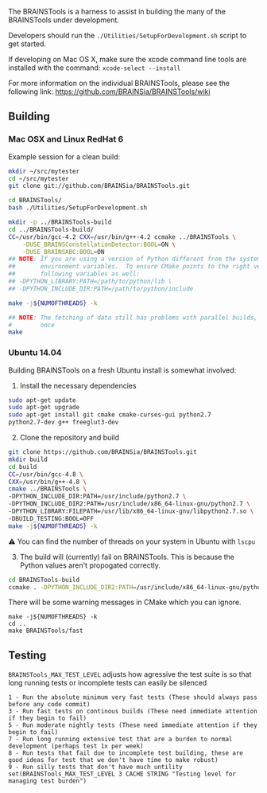 The BRAINSTools is a harness to assist in building the many of the BRAINSTools under development.

Developers should run the `./Utilities/SetupForDevelopment.sh` script to get started.

If developing on Mac OS X, make sure the xcode command line tools are installed with the command:
`xcode-select --install`

For more information on the individual BRAINSTools, please see the following link:
https://github.com/BRAINSia/BRAINSTools/wiki

## Building
### Mac OSX and Linux RedHat 6
Example session for a clean build:

```sh
mkdir ~/src/mytester
cd ~/src/mytester
git clone git://github.com/BRAINSia/BRAINSTools.git

cd BRAINSTools/
bash ./Utilities/SetupForDevelopment.sh

mkdir -p ../BRAINSTools-build
cd ../BRAINSTools-build/
CC=/usr/bin/gcc-4.2 CXX=/usr/bin/g++-4.2 ccmake ../BRAINSTools \
    -DUSE_BRAINSConstellationDetector:BOOL=ON \
    -DUSE_BRAINSABC:BOOL=ON
## NOTE: If you are using a version of Python different from the system default, CMake will ignore your
##       environment variables.  To ensure CMake points to the right version, you need to set the
##       following variables as well:
## -DPYTHON_LIBRARY:PATH=/path/to/python/lib \
## -DPYTHON_INCLUDE_DIR:PATH=/path/to/python/include

make -j${NUMOFTHREADS} -k

## NOTE: The fetching of data still has problems with parallel builds, so we need to restart it at least
#        once
make
```

### Ubuntu 14.04
Building BRAINSTools on a fresh Ubuntu install is somewhat involved:

1) Install the necessary dependencies
```sh
sudo apt-get update
sudo apt-get upgrade
sudo apt-get install git cmake cmake-curses-gui python2.7
python2.7-dev g++ freeglut3-dev
```
2) Clone the repository and build
```sh
git clone https://github.com/BRAINSia/BRAINSTools.git
mkdir build
cd build
CC=/usr/bin/gcc-4.8 \
CXX=/usr/bin/g++-4.8 \
cmake ../BRAINSTools \
-DPYTHON_INCLUDE_DIR:PATH=/usr/include/python2.7 \
-DPYTHON_INCLUDE_DIR2:PATH=/usr/include/x86_64-linux-gnu/python2.7 \
-DPYTHON_LIBRARY:FILEPATH=/usr/lib/x86_64-linux-gnu/libpython2.7.so \
-DBUILD_TESTING:BOOL=OFF
make -j${NUMOFTHREADS} -k
```
:warning: You can find the number of threads on your system in Ubuntu with `lscpu`

3) The build will (currently) fail on BRAINSTools.  This is because
the Python values aren't propogated correctly.
```sh
cd BRAINSTools-build
ccmake . -DPYTHON_INCLUDE_DIR2:PATH=/usr/include/x86_64-linux-gnu/python2.7
```
There will be some warning messages in CMake which you can ignore.
```
make -j${NUMOFTHREADS} -k
cd ..
make BRAINSTools/fast
```

## Testing
`BRAINSTools_MAX_TEST_LEVEL` adjusts how agressive the test suite is
so that long running tests or incomplete tests can easily be
silenced

```
1 - Run the absolute minimum very fast tests (These should always pass before any code commit)
3 - Run fast tests on continous builds (These need immediate attention if they begin to fail)
5 - Run moderate nightly tests (These need immediate attention if they begin to fail)
7 - Run long running extensive test that are a burden to normal development (perhaps test 1x per week)
8 - Run tests that fail due to incomplete test building, these are good ideas for test that we don't have time to make robust)
9 - Run silly tests that don't have much untility
set(BRAINSTools_MAX_TEST_LEVEL 3 CACHE STRING "Testing level for managing test burden")
```

